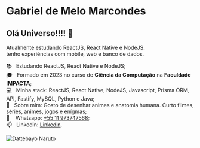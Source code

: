 # Gabriel de Melo Marcondes

## Olá Universo!!!! 👋
Atualmente estudando ReactJS, React Native e NodeJS.
<br>tenho experiências com mobile, web e banco de dados.

📚 &nbsp; Estudando ReactJS, React Native e NodeJS;
<br/> 🎓 &nbsp; Formado em 2023 no curso de **Ciência da Computação** na **Faculdade IMPACTA**;
<br/> 💻 &nbsp; Minha stack: ReactJS, React Native, NodeJS, Javascript, Prisma ORM, API, Fastify, MySQL, Python e Java;
<br/> 💬 &nbsp; Sobre mim: Gosto de desenhar animes e anatomia humana. Curto filmes, séries, animes, jogos e enígmas;
<br/> 📱 &nbsp;&nbsp; Whatsapp: [+55 11 973747568](https://wa.me/55011973747568);
<br/> 📫 &nbsp; Linkedin: [Linkedin](https://www.linkedin.com/in/gabriel-de-melo-marcondes/).

![Dattebayo Naruto](https://i.pinimg.com/originals/ad/99/7e/ad997e64d46819bf9b5497de6a519c9c.gif)
